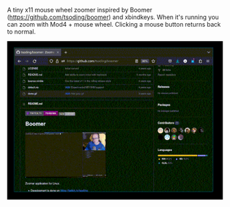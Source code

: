 A tiny x11 mouse wheel zoomer inspired by Boomer (https://github.com/tsoding/boomer) and xbindkeys. When it's running you can zoom with Mod4 + mouse wheel. Clicking a mouse button returns back to normal.

![](./demo.gif)

